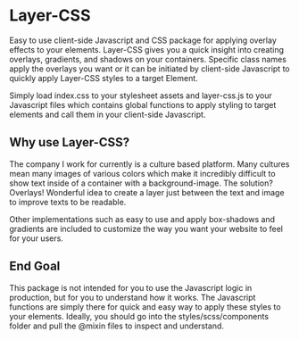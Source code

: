 # Layer-CSS

Easy to use client-side Javascript and CSS package for applying overlay effects to your elements. Layer-CSS gives you a quick insight into creating overlays, gradients, and shadows on your containers. Specific class names apply the overlays you want or it can be initiated by client-side Javascript to quickly apply Layer-CSS styles to a target Element.

Simply load index.css to your stylesheet assets and layer-css.js to your Javascript files which contains global functions to apply styling to target elements and call them in your client-side Javascript.

## Why use Layer-CSS?

The company I work for currently is a culture based platform. Many cultures mean many images of various colors which make it incredibly difficult to show text inside of a container with a background-image. The solution? Overlays! Wonderful idea to create a layer just between the text and image to improve texts to be readable.

Other implementations such as easy to use and apply box-shadows and gradients are included to customize the way you want your website to feel for your users.

## End Goal

This package is not intended for you to use the Javascript logic in production, but for you to understand how it works. The Javascript functions are simply there for quick and easy way to apply these styles to your elements. Ideally, you should go into the styles/scss/components folder and pull the @mixin files to inspect and understand.